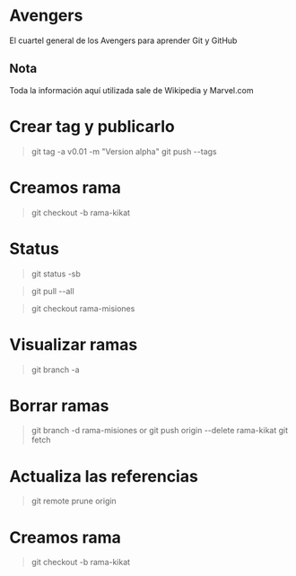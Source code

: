 # Avengers

El cuartel general de los Avengers para aprender Git y GitHub

## Nota
Toda la información aquí utilizada sale de Wikipedia y Marvel.com

# Crear tag y publicarlo
> git tag -a v0.01 -m "Version alpha"
> git push --tags

# Creamos rama
> git checkout -b rama-kikat

# Status
> git status -sb


> git pull --all

> git checkout rama-misiones

# Visualizar ramas 
> git branch -a

# Borrar ramas 
> git branch -d rama-misiones
or 
> git push origin --delete rama-kikat
> git fetch

# Actualiza las referencias 
> git remote prune origin

# Creamos rama 
> git checkout -b rama-kikat